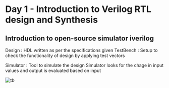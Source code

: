 # Day 1 - Introduction to Verilog RTL design and Synthesis

## Introduction to open-source simulator iverilog

Design    : HDL written as per the specifications given 
TestBench : Setup to check the functionality of design by applying test vectors

Simulator : Tool to simulate the design
Simulator looks for the chage in input values and output is evaluated based on input

![tb](https://user-images.githubusercontent.com/48850794/165473202-3c6b65f3-6b76-413b-b8ac-bd6fcb29cef4.png)

